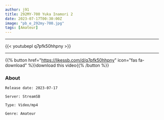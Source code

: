 ```yaml
---
author: j91
title: 292MY-700 Yuka Inamori 2
date: 2023-07-17T00:30:00Z
image: "pb_e_292my-700.jpg"
tags: [Amateur]
---
```

___

{{< youtubepl q7pfk50hhpny >}}
___

{{% button href="https://likessb.com/d/q7pfk50hhpny" icon="fas fa-download" %}}download this video{{% /button %}}
### About

`Release date: 2023-07-17`

`Server: StreamSB`

`Type: Video/mp4`

`Genre:	Amateur`